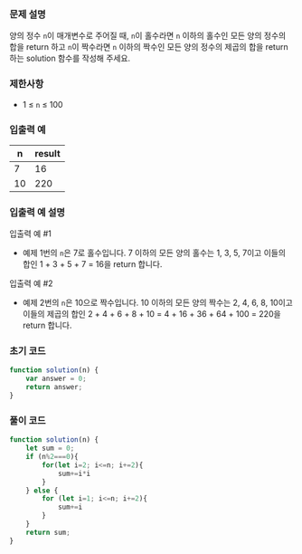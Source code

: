 ### **문제 설명**

양의 정수 `n`이 매개변수로 주어질 때, `n`이 홀수라면 `n` 이하의 홀수인 모든 양의 정수의 합을 return 하고 `n`이 짝수라면 `n` 이하의 짝수인 모든 양의 정수의 제곱의 합을 return 하는 solution 함수를 작성해 주세요.

### 제한사항

- 1 ≤ `n` ≤ 100

### 입출력 예

| n | result |
| --- | --- |
| 7 | 16 |
| 10 | 220 |

### 입출력 예 설명

입출력 예 #1
- 예제 1번의 `n`은 7로 홀수입니다. 7 이하의 모든 양의 홀수는 1, 3, 5, 7이고 이들의 합인 1 + 3 + 5 + 7 = 16을 return 합니다.

입출력 예 #2
- 예제 2번의 `n`은 10으로 짝수입니다. 10 이하의 모든 양의 짝수는 2, 4, 6, 8, 10이고 이들의 제곱의 합인 2 + 4 + 6 + 8 + 10 = 4 + 16 + 36 + 64 + 100 = 220을 return 합니다.

### 초기 코드

```jsx
function solution(n) {
    var answer = 0;
    return answer;
}
```

### 풀이 코드

```jsx
function solution(n) {
    let sum = 0;
    if (n%2===0){
        for(let i=2; i<=n; i+=2){
            sum+=i*i
        }
    } else {
        for (let i=1; i<=n; i+=2){
            sum+=i
        }
    }
    return sum;
}
```
